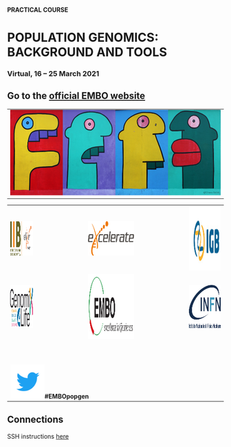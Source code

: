 #### PRACTICAL COURSE

# POPULATION GENOMICS: BACKGROUND AND TOOLS
### Virtual, 16 – 25 March 2021

## Go to the [official EMBO website](https://meetings.embo.org/event/20-populationgenomics)


<table style="width:100%">
   <tr>
     <td><img src="./img/popgenlogo.png" alt="yay" height="200" width="700"></td>
     <tr/>
</table>


<table width="700">
   <tr>
   <td><a href="https://elixir-iib-training.github.io/website/"><img src="./img/logos/logo_iib.png" alt="yay" height="80" width="400"></a></td>
   <td width="100"></td>
   <td><a href="https://www.elixir-europe.org/about-us/how-funded/eu-projects/excelerate"><img src="./img/logos/Logo_excelerate_whitebackground.png" alt="yay" height="80" width="1000"></a></td>
   <td width="100"></td>
   <td><a href="http://www.igb.cnr.it/"><img src="./img/logos/IGB-logo.jpg" alt="cnr" height="150" width="700"></a></td>
      </tr>
      <tr>
      <td><a href="http://www.genomix4life.com/it/"><img src="./img/logos/Logo_genomix4life.png" height="100" width="500"></a></td>
      <td width="100"></td>
      <td align="right"><a href="http://meetings.embo.org/event/19-population-genomics/"><img src="./img/logos/EMBO.gif" alt="yay" height="150" width="650"></a></td>
      <td width="100"></td>
        <td align="right"><a href="http://home.infn.it/en/"><img src="./img/logos/Logo_INFN.png" alt="yay" height="100" width="150"></a></td>          
        </tr>
        <tr height="50"></tr>
   <tr>
    <td colspan="4"><img src="./img/tw.png" alt="yay" height="80" width="80"><b>#EMBOpopgen</b></td>    
   </tr>
</table>



## Connections
SSH instructions [here](WiFi-SSHinstruction.md)
